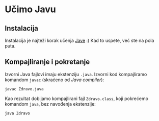 # Učimo Javu

## Instalacija

Instalacija je najteži korak učenja [Jave](https://java.com/en/download/) :) Kad to uspete, već ste na pola puta.

## Kompajliranje i pokretanje

Izvorni Java fajlovi imaju ekstenziju `.java`. Izvorni kod kompajliramo komandom `javac` (skraćeno od *Java compiler*):

```
javac Zdravo.java
```

Kao rezultat dobijamo kompajlirani fajl `Zdravo.class`, koji pokrećemo komandom `java`, bez navođenja ekstenzije:

```
java Zdravo
```
